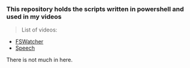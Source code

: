 ### This repository holds the scripts written in powershell and used in my videos

> List of videos:
 - [FSWatcher](/FSWatcher.ps1)
 - [Speech](/Speech.ps1)

There is not much in here.
